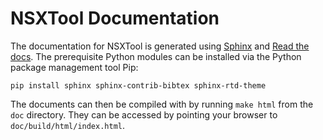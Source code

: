 # NSXTool Documentation

The documentation for NSXTool is generated using
[Sphinx](https://www.sphinx-doc.org/en/master/) and [Read the
docs](https://readthedocs.org). The prerequisite Python modules can be installed
via the Python package management tool Pip:
    
```
pip install sphinx sphinx-contrib-bibtex sphinx-rtd-theme
```

The documents can then be compiled with by running `make html` from the `doc`
directory. They can be accessed by pointing your browser to
`doc/build/html/index.html`.
